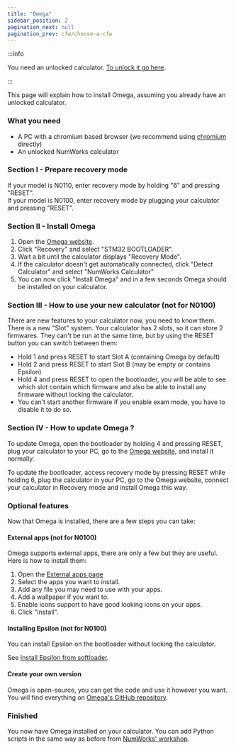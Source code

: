 ```yaml
---
title: "Omega"
sidebar_position: 2
pagination_next: null
pagination_prev: cfw/choose-a-cfw
---
```


:::info

You need an unlocked calculator. [To unlock it go here](/docs/intro).

:::

This page will explain how to install Omega, assuming you already have an unlocked calculator.

### What you need

- A PC with a chromium based browser (we recommend using [chromium](https://www.chromium.org/chromium-projects/) directly)
- An unlocked NumWorks calculator

### Section I - Prepare recovery mode

If your model is N0110, enter recovery mode by holding "6" and pressing "RESET".<br/>
If your model is N0100, enter recovery mode by plugging your calculator and pressing "RESET".

### Section II - Install Omega

1. Open the [Omega website](https://getomega.dev/install).
2. Click "Recovery" and select "STM32 BOOTLOADER".
3. Wait a bit until the calculator displays "Recovery Mode".
4. If the calculator doesn't get automatically connected, click "Detect Calculator" and select "NumWorks Calculator"
5. You can now click "Install Omega" and in a few seconds Omega should be installed on your calculator.

### Section III - How to use your new calculator (not for N0100)

There are new features to your calculator now, you need to know them.<br/>
There is a new "Slot" system. Your calculator has 2 slots, so it can store 2 firmwares. They can't be run at the same time, but by using the RESET button you can switch between them:
- Hold 1 and press RESET to start Slot A (containing Omega by default)
- Hold 2 and press RESET to start Slot B (may be empty or contains Epsilon)
- Hold 4 and press RESET to open the bootloader, you will be able to see which slot contain which firmware and also be able to install any firmware without locking the calculator.
- You can’t start another firmware if you enable exam mode, you have to disable it to do so.

### Section IV - How to update Omega ?

To update Omega, open the bootloader by holding 4 and pressing RESET, plug your calculator to your PC, go to the [Omega website](https://getomega.dev/), and install it normally.

To update the bootloader, access recovery mode by pressing RESET while holding 6, plug the calculator in your PC, go to the Omega website, connect your calculator in Recovery mode and install Omega this way.

### Optional features

Now that Omega is installed, there are a few steps you can take:

#### External apps (not for N0100)

Omega supports external apps, there are only a few but they are useful. Here is how to install them:
1. Open the [External apps page](https://external.getomega.dev/)
2. Select the apps you want to install.
3. Add any file you may need to use with your apps.
4. Add a wallpaper if you want to.
5. Enable icons support to have good looking icons on your apps.
6. Click "Install".

#### Installing Epsilon (not for N0100)

You can install Epsilon on the bootloader without locking the calculator.

See [Install Epsilon from softloader](/docs/cfw/install-epsilon-from-softloader).


#### Create your own version

Omega is open-source, you can get the code and use it however you want. You will find everything on [Omega's GitHub repository](https://github.com/Omega-Numworks/Omega).

### Finished

You now have Omega installed on your calculator. You can add Python scripts in the same way as before from [NumWorks' workshop](https://my.numworks.com/python/).
